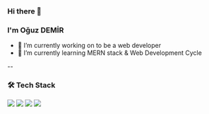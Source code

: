 

<!--
**mechanicworld/mechanicworld** is a ✨ _special_ ✨ repository because its `README.md` (this file) appears on your GitHub profile.

Here are some ideas to get you started:



- 👯 I’m looking to collaborate on ...
- 🤔 I’m looking for help with ...
- 💬 Ask me about ...
- 📫 How to reach me: ...
- 😄 Pronouns: ...
- ⚡ Fun fact: ...
-->

### Hi there 👋
### I'm Oğuz DEMİR


- 🔭 I’m currently working on to be a web developer
- 🌱 I’m currently learning MERN stack & Web Development Cycle

--

### 🛠  Tech Stack
<img src="https://img.shields.io/badge/-node.js-green"></img>
<img src="https://img.shields.io/badge/-javascript-f0da50"></img>
<img src="https://img.shields.io/badge/-mongoDB-brightgreen"></img>
<img src="https://img.shields.io/badge/-python-blue"></img>

